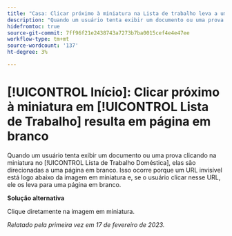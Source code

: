 ```yaml
---
title: "Casa: Clicar próximo à miniatura na Lista de trabalho leva a uma página em branco"
description: "Quando um usuário tenta exibir um documento ou uma prova clicando na miniatura na Lista de trabalho inicial, ele é direcionado para uma página em branco. Isso ocorre porque um URL invisível está logo abaixo da imagem em miniatura e, se o usuário clicar nesse URL, ele os leva para uma página em branco."
hidefromtoc: true
source-git-commit: 7ff96f21e2438743a7273b7ba0015cef4e4e47ee
workflow-type: tm+mt
source-wordcount: '137'
ht-degree: 3%

---
```



# [!UICONTROL Início]: Clicar próximo à miniatura em [!UICONTROL Lista de Trabalho] resulta em página em branco

Quando um usuário tenta exibir um documento ou uma prova clicando na miniatura no [!UICONTROL Lista de Trabalho Doméstica], elas são direcionadas a uma página em branco. Isso ocorre porque um URL invisível está logo abaixo da imagem em miniatura e, se o usuário clicar nesse URL, ele os leva para uma página em branco.

**Solução alternativa**

Clique diretamente na imagem em miniatura.

_Relatado pela primeira vez em 17 de fevereiro de 2023._

